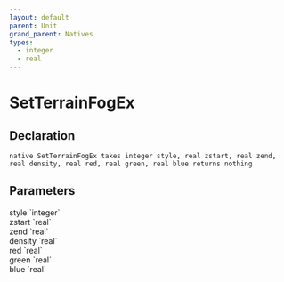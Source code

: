 ```yaml
---
layout: default
parent: Unit
grand_parent: Natives
types:
  - integer
  - real
---
```


# SetTerrainFogEx

## Declaration

```
native SetTerrainFogEx takes integer style, real zstart, real zend, real density, real red, real green, real blue returns nothing
```

## Parameters
<dl>
  <dt>style `integer`</dt>
  <dd></dd>

  <dt>zstart `real`</dt>
  <dd></dd>

  <dt>zend `real`</dt>
  <dd></dd>

  <dt>density `real`</dt>
  <dd></dd>

  <dt>red `real`</dt>
  <dd></dd>

  <dt>green `real`</dt>
  <dd></dd>

  <dt>blue `real`</dt>
  <dd></dd>
</dl>